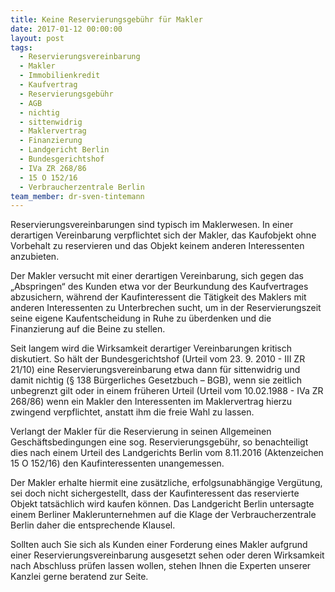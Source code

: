 ```yaml
---
title: Keine Reservierungsgebühr für Makler
date: 2017-01-12 00:00:00
layout: post
tags:
  - Reservierungsvereinbarung
  - Makler
  - Immobilienkredit
  - Kaufvertrag
  - Reservierungsgebühr
  - AGB
  - nichtig
  - sittenwidrig
  - Maklervertrag
  - Finanzierung
  - Landgericht Berlin
  - Bundesgerichtshof
  - IVa ZR 268/86
  - 15 O 152/16
  - Verbraucherzentrale Berlin
team_member: dr-sven-tintemann
---
```



Reservierungsvereinbarungen sind typisch im Maklerwesen. In einer derartigen Vereinbarung verpflichtet sich der Makler, das Kaufobjekt ohne Vorbehalt zu reservieren und das Objekt keinem anderen Interessenten anzubieten.

Der Makler versucht mit einer derartigen Vereinbarung, sich gegen das „Abspringen“ des Kunden etwa vor der Beurkundung des Kaufvertrages abzusichern, w&auml;hrend der Kaufinteressent die T&auml;tigkeit des Maklers mit anderen Interessenten zu Unterbrechen sucht, um in der Reservierungszeit seine eigene Kaufentscheidung in Ruhe zu &uuml;berdenken und die Finanzierung auf die Beine zu stellen.

Seit langem wird die Wirksamkeit derartiger Vereinbarungen kritisch diskutiert. So h&auml;lt der Bundesgerichtshof (Urteil vom 23. 9. 2010 - III ZR 21/10) eine Reservierungsvereinbarung etwa dann f&uuml;r sittenwidrig und damit nichtig (&sect; 138 B&uuml;rgerliches Gesetzbuch – BGB), wenn sie zeitlich unbegrenzt gilt oder in einem fr&uuml;heren Urteil (Urteil vom 10.02.1988 - IVa ZR 268/86) wenn ein Makler den Interessenten im Maklervertrag hierzu zwingend verpflichtet, anstatt ihm die freie Wahl zu lassen.

Verlangt der Makler f&uuml;r die Reservierung in seinen Allgemeinen Gesch&auml;ftsbedingungen eine sog. Reservierungsgeb&uuml;hr, so benachteiligt dies nach einem Urteil des Landgerichts Berlin vom 8.11.2016 (Aktenzeichen 15 O 152/16) den Kaufinteressenten unangemessen.

Der Makler erhalte hiermit eine zus&auml;tzliche, erfolgsunabh&auml;ngige Verg&uuml;tung, sei doch nicht sichergestellt, dass der Kaufinteressent das reservierte Objekt tats&auml;chlich wird kaufen k&ouml;nnen. Das Landgericht Berlin untersagte einem Berliner Maklerunternehmen auf die Klage der Verbraucherzentrale Berlin daher die entsprechende Klausel.

Sollten auch Sie sich als Kunden einer Forderung eines Makler aufgrund einer Reservierungsvereinbarung ausgesetzt sehen oder deren Wirksamkeit nach Abschluss pr&uuml;fen lassen wollen, stehen Ihnen die Experten unserer Kanzlei gerne beratend zur Seite.